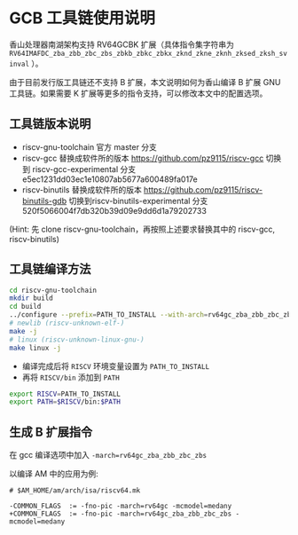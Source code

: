 # GCB 工具链使用说明

香山处理器南湖架构支持 RV64GCBK 扩展（具体指令集字符串为 `RV64IMAFDC_zba_zbb_zbc_zbs_zbkb_zbkc_zbkx_zknd_zkne_zknh_zksed_zksh_svinval` ）。

由于目前发行版工具链还不支持 B 扩展，本文说明如何为香山编译 B 扩展 GNU 工具链。如果需要 K 扩展等更多的指令支持，可以修改本文中的配置选项。

## 工具链版本说明

* riscv-gnu-toolchain 官方 master 分支
* riscv-gcc 替换成软件所的版本 https://github.com/pz9115/riscv-gcc
  切换到 riscv-gcc-experimental 分支 e5ec1231dd03ec1e10807ab5677a600489fa017e
* riscv-binutils 替换成软件所的版本 https://github.com/pz9115/riscv-binutils-gdb
  切换到riscv-binutils-experimental 分支 520f5066004f7db320b39d09e9dd6d1a79202733


(Hint: 先 clone riscv-gnu-toolchain，再按照上述要求替换其中的 riscv-gcc, riscv-binutils)


## 工具链编译方法

```bash
cd riscv-gnu-toolchain
mkdir build
cd build
../configure --prefix=PATH_TO_INSTALL --with-arch=rv64gc_zba_zbb_zbc_zbs
# newlib (riscv-unknown-elf-)
make -j
# linux (riscv-unknown-linux-gnu-)
make linux -j
```

* 编译完成后将 `RISCV` 环境变量设置为 `PATH_TO_INSTALL`
* 再将 `RISCV/bin` 添加到 `PATH`

```bash
export RISCV=PATH_TO_INSTALL
export PATH=$RISCV/bin:$PATH
```

## 生成 B 扩展指令

在 gcc 编译选项中加入 `-march=rv64gc_zba_zbb_zbc_zbs`

以编译 AM 中的应用为例:
```shell
# $AM_HOME/am/arch/isa/riscv64.mk

-COMMON_FLAGS  := -fno-pic -march=rv64gc -mcmodel=medany
+COMMON_FLAGS  := -fno-pic -march=rv64gc_zba_zbb_zbc_zbs -mcmodel=medany
```
